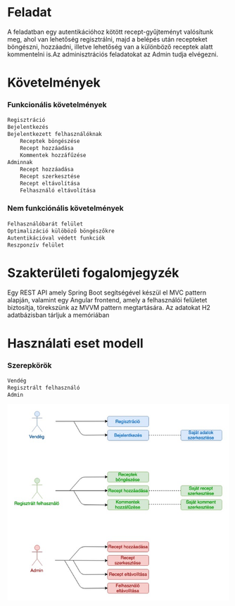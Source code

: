 <h1>Feladat</h1>

A feladatban egy autentikációhoz kötött recept-gyűjteményt valósítunk meg, ahol van lehetőség regisztrálni, majd a belépés után recepteket böngészni, hozzáadni, illetve lehetőség van a különböző receptek alatt kommentelni is.Az adminisztrációs feladatokat az Admin tudja elvégezni.

<h1>Követelmények</h1>

<h3>Funkcionális követelmények</h3>

    Regisztráció
    Bejelentkezés
    Bejelentkezett felhasználóknak
        Receptek böngészése
        Recept hozzáadása
        Kommentek hozzáfűzése
    Adminnak
        Recept hozzáadása
        Recept szerkesztése
        Recept eltávolítása
        Felhasználó eltávolítása

<h3>Nem funkciónális követelmények</h3>

    Felhasználóbarát felület
    Optimalizáció külöböző böngészőkre
    Autentikációval védett funkciók
    Reszponzív felület


<h1>Szakterületi fogalomjegyzék</h1>

Egy REST API amely Spring Boot segítségével készül el MVC pattern alapján, valamint egy Angular frontend, amely a felhasználói felületet biztosítja, törekszünk az MVVM pattern megtartására. Az adatokat H2 adatbázisban tárljuk a memóriában

<h1>Használati eset modell</h1>

<h3>Szerepkörök</h3>

    Vendég
    Regisztrált felhasználó
    Admin

![usecaseDiagram](/img/AlkFejlUseCaseDiagram.jpg)
